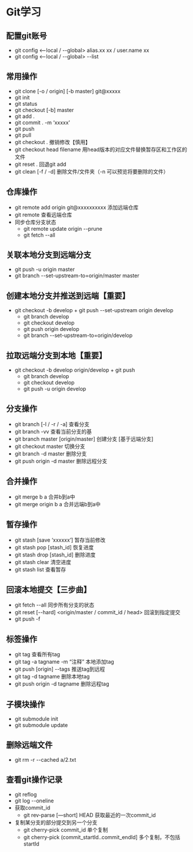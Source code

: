 # Git学习

## 配置git账号

* git config  <--local / --global> alias.xx xx / user.name xx
* git config <--local / --global> --list

## 常用操作

* git clone [-o / origin] [-b master] git@xxxxx
* git init
* git status
* git checkout [-b] master
* git add .
* git commit . -m ‘xxxxx'
* git push
* git pull
* git checkout . 撤销修改【慎用】
* git checkout head filename 用head版本的对应文件替换暂存区和工作区的文件
* git reset .  回退git add
* git clean [-f / -d] 删除文件/文件夹（-n 可以预览将要删除的文件）

## 仓库操作

* git remote add origin git@xxxxxxxxxx   添加远端仓库
* git remote  查看远端仓库
* 同步仓库分支状态
  * git remote update origin --prune
  * git fetch --all

## 关联本地分支到远端分支

* git push -u origin master
* git branch --set-upstream-to=origin/master master

## 创建本地分支并推送到远端【重要】

* git checkout -b develop   +   git push --set-upstream origin develop
  * git branch develop
  * git checkout develop
  * git push origin develop
  * git branch --set-upstream-to=origin/develop
    
## 拉取远端分支到本地【重要】

* git checkout -b develop origin/develop   +   git push
  * git branch develop
  * git checkout develop
  * git push -u origin develop

## 分支操作

* git branch [-l / -r / -a] 查看分支
* git branch -vv 查看当前分支的基
* git branch master [origin/master] 创建分支 [基于远端分支]
* git checkout master 切换分支
* git branch -d master 删除分支
* git push origin -d master 删除远程分支

## 合并操作

* git merge b a 合并b到a中
* git merge origin b a 合并远端b到a中

## 暂存操作

* git stash [save ‘xxxxxx’] 暂存当前修改
* git stash pop [stash_id] 恢复进度
* git stash drop [stash_id] 删除进度
* git stash clear 清空进度
* git stash list 查看暂存

## 回滚本地提交【三步曲】

* git fetch --all  同步所有分支的状态
* git reset [--hard]  <origin/master / commit_id / head>   回滚到指定提交
* git push -f

## 标签操作

* git tag 查看所有tag
* git tag -a tagname -m “注释”   本地添加tag
* git push [origin] --tags 推送tag到远程
* git tag -d tagname 删除本地tag
* git push origin -d tagname 删除远程tag

## 子模块操作

* git submodule init
* git submodule update

## 删除远端文件

* git rm -r --cached a/2.txt

## 查看git操作记录

* git reflog
* git log --oneline
* 获取commit_id
  * git rev-parse  [—short] HEAD 获取最近的一次commit_id
* 复制某分支的部分提交到另一个分支
  * git cherry-pick commit_id 单个复制
  * git cherry-pick (commit_startId..commit_endId] 多个复制，不包括startId
